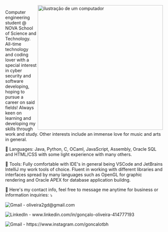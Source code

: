 <img src="https://raw.githubusercontent.com/MicaelliMedeiros/micaellimedeiros/master/image/computer-illustration.png" alt="ilustração de um computador" min-width="400px" max-width="400px" width="400px" align="right">

<p align="left"> 
  Computer engineering student @ NOVA School of Science and Technology.
  All-time technology and coding lover with a special interest in cyber security and software developing, hoping to pursue a career on said fields!
  Always keen on learning and developing my skills through work and study.
  Other interests include an immense love for music and arts in general.
</p>

<p align="left">
  🦄 Languages: Java, Python, C, OCaml, JavaScript, Assembly, Oracle SQL and HTML/CSS with some light experience with many others.
</p>

<p align="left">
  💼 Tools: Fully comfortable with IDE's in general being VSCode and JetBrains IntelliJ my work tools of choice. Fluent in working with different libraries and interfaces spread by many languages such as OpenGL for graphic rendering and Oracle APEX for database application buildng.
</p>

<p align="left">
  💌 Here's my contact info, feel free to message me anytime for business or information inquiries: ⤵️
</p>

<p align="left">
  <img src="https://img.shields.io/badge/-Gmail-FF0000?style=flat-square&labelColor=FF0000&logo=gmail&logoColor=white" alt="Gmail"/></a>
   - oliveira2gd@gmail.com
</p>

<p align="left">
  <img src="https://img.shields.io/badge/-Linkedin-0e76a8?style=flat-square&logo=Linkedin&logoColor=white" alt="LinkedIn"/></a>
   - www.linkedin.com/in/gonçalo-oliveira-414777193
</p>

<p align="left">
  <img src="https://img.shields.io/badge/-Instagram-DF0174?style=flat-square&labelColor=DF0174&logo=instagram&logoColor=white" alt="Gmail"/></a>
   - https://www.instagram.com/goncalotbh
</p>

